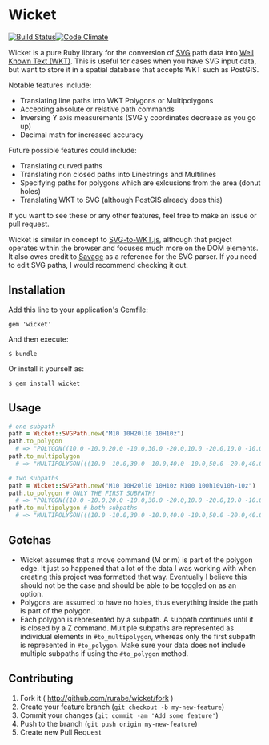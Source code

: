 # Wicket

[![Build Status](https://travis-ci.org/rurabe/wicket.svg?branch=master)](https://travis-ci.org/rurabe/wicket)[![Code Climate](https://codeclimate.com/github/rurabe/wicket.png)](https://codeclimate.com/github/rurabe/wicket)

Wicket is a pure Ruby library for the conversion of [SVG](http://en.wikipedia.org/wiki/Scalable_Vector_Graphics) path data into [Well Known Text (WKT)](http://en.wikipedia.org/wiki/Well-known_text). This is useful for cases when you have SVG input data, but want to store it in a spatial database that accepts WKT such as PostGIS.

Notable features include:
- Translating line paths into WKT Polygons or Multipolygons
- Accepting absolute or relative path commands
- Inversing Y axis measurements (SVG y coordinates decrease as you go up)
- Decimal math for increased accuracy

Future possible features could include:
- Translating curved paths
- Translating non closed paths into Linestrings and Multilines
- Specifying paths for polygons which are exlcusions from the area (donut holes)
- Translating WKT to SVG (although PostGIS already does this)

If you want to see these or any other features, feel free to make an issue or pull request.

Wicket is similar in concept to [SVG-to-WKT.js](https://github.com/davidmcclure/svg-to-wkt), although that project operates within the browser and focuses much more on the DOM elements. It also owes credit to [Savage](https://github.com/awebneck/savage) as a reference for the SVG parser. If you need to edit SVG paths, I would recommend checking it out.

## Installation

Add this line to your application's Gemfile:

    gem 'wicket'

And then execute:

    $ bundle

Or install it yourself as:

    $ gem install wicket

## Usage

```ruby
# one subpath
path = Wicket::SVGPath.new("M10 10H20l10 10H10z")
path.to_polygon 
  # => "POLYGON((10.0 -10.0,20.0 -10.0,30.0 -20.0,10.0 -20.0,10.0 -10.0))"
path.to_multipolygon 
  # => "MULTIPOLYGON(((10.0 -10.0,30.0 -10.0,40.0 -10.0,50.0 -20.0,40.0 -20.0,10.0 -10.0)))"

# two subpaths
path = Wicket::SVGPath.new("M10 10H20l10 10H10z M100 100h10v10h-10z")
path.to_polygon # ONLY THE FIRST SUBPATH!
  # => "POLYGON((10.0 -10.0,20.0 -10.0,30.0 -20.0,10.0 -20.0,10.0 -10.0))"
path.to_multipolygon # both subpaths
  # => "MULTIPOLYGON(((10.0 -10.0,30.0 -10.0,40.0 -10.0,50.0 -20.0,40.0 -20.0,10.0 -10.0)),((100 -100,110 -100,110 -110,100 -110,100 -100)))

```

## Gotchas

- Wicket assumes that a move command (M or m) is part of the polygon edge. It just so happened that a lot of the data I was working with when creating this project was formatted that way. Eventually I believe this should not be the case and should be able to be toggled on as an option.
- Polygons are assumed to have no holes, thus everything inside the path is part of the polygon.
- Each polygon is represented by a subpath. A subpath continues until it is closed by a Z command. Multiple subpaths are represented as individual elements in `#to_multipolygon`, whereas only the first subpath is represented in `#to_polygon`. Make sure your data does not include multiple subpaths if using the `#to_polygon` method.

## Contributing

1. Fork it ( http://github.com/rurabe/wicket/fork )
2. Create your feature branch (`git checkout -b my-new-feature`)
3. Commit your changes (`git commit -am 'Add some feature'`)
4. Push to the branch (`git push origin my-new-feature`)
5. Create new Pull Request
